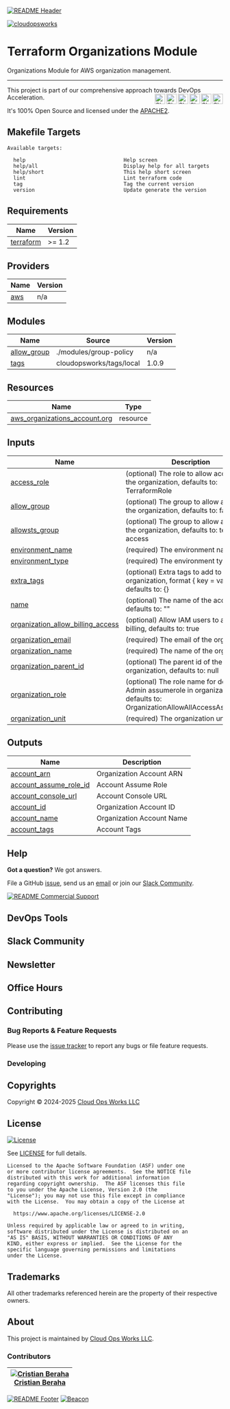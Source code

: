 <!-- 
  ** DO NOT EDIT THIS FILE
  ** 
  ** This file was automatically generated. 
  ** 1) Make all changes to `README.yaml` 
  ** 2) Run `make init` (you only need to do this once)
  ** 3) Run`make readme` to rebuild this file. 
  -->
[![README Header][readme_header_img]][readme_header_link]

[![cloudopsworks][logo]](https://cloudops.works/)

# Terraform Organizations Module


Organizations Module for AWS organization management.


---

This project is part of our comprehensive approach towards DevOps Acceleration. 
[<img align="right" title="Share via Email" width="24" height="24" src="https://docs.cloudops.works/images/ionicons/ios-mail.svg"/>][share_email]
[<img align="right" title="Share on Google+" width="24" height="24" src="https://docs.cloudops.works/images/ionicons/logo-googleplus.svg" />][share_googleplus]
[<img align="right" title="Share on Facebook" width="24" height="24" src="https://docs.cloudops.works/images/ionicons/logo-facebook.svg" />][share_facebook]
[<img align="right" title="Share on Reddit" width="24" height="24" src="https://docs.cloudops.works/images/ionicons/logo-reddit.svg" />][share_reddit]
[<img align="right" title="Share on LinkedIn" width="24" height="24" src="https://docs.cloudops.works/images/ionicons/logo-linkedin.svg" />][share_linkedin]
[<img align="right" title="Share on Twitter" width="24" height="24" src="https://docs.cloudops.works/images/ionicons/logo-twitter.svg" />][share_twitter]




It's 100% Open Source and licensed under the [APACHE2](LICENSE).



















## Makefile Targets
```
Available targets:

  help                                Help screen
  help/all                            Display help for all targets
  help/short                          This help short screen
  lint                                Lint terraform code
  tag                                 Tag the current version
  version                             Update generate the version

```
## Requirements

| Name | Version |
|------|---------|
| <a name="requirement_terraform"></a> [terraform](#requirement\_terraform) | >= 1.2 |

## Providers

| Name | Version |
|------|---------|
| <a name="provider_aws"></a> [aws](#provider\_aws) | n/a |

## Modules

| Name | Source | Version |
|------|--------|---------|
| <a name="module_allow_group"></a> [allow\_group](#module\_allow\_group) | ./modules/group-policy | n/a |
| <a name="module_tags"></a> [tags](#module\_tags) | cloudopsworks/tags/local | 1.0.9 |

## Resources

| Name | Type |
|------|------|
| [aws_organizations_account.org](https://registry.terraform.io/providers/hashicorp/aws/latest/docs/resources/organizations_account) | resource |

## Inputs

| Name | Description | Type | Default | Required |
|------|-------------|------|---------|:--------:|
| <a name="input_access_role"></a> [access\_role](#input\_access\_role) | (optional) The role to allow access to the organization, defaults to: TerraformRole | `string` | `"TerraformRole"` | no |
| <a name="input_allow_group"></a> [allow\_group](#input\_allow\_group) | (optional) The group to allow access to the organization, defaults to: false | `bool` | `false` | no |
| <a name="input_allowsts_group"></a> [allowsts\_group](#input\_allowsts\_group) | (optional) The group to allow access to the organization, defaults to: terraform-access | `string` | `"terraform-access"` | no |
| <a name="input_environment_name"></a> [environment\_name](#input\_environment\_name) | (required) The environment name | `string` | n/a | yes |
| <a name="input_environment_type"></a> [environment\_type](#input\_environment\_type) | (required) The environment type | `string` | n/a | yes |
| <a name="input_extra_tags"></a> [extra\_tags](#input\_extra\_tags) | (optional) Extra tags to add to the organization, format { key = value }, defaults to: {} | `map(string)` | `{}` | no |
| <a name="input_name"></a> [name](#input\_name) | (optional) The name of the account, defaults to: "" | `string` | `""` | no |
| <a name="input_organization_allow_billing_access"></a> [organization\_allow\_billing\_access](#input\_organization\_allow\_billing\_access) | (optional) Allow IAM users to access billing, defaults to: true | `bool` | `true` | no |
| <a name="input_organization_email"></a> [organization\_email](#input\_organization\_email) | (required) The email of the organization | `string` | n/a | yes |
| <a name="input_organization_name"></a> [organization\_name](#input\_organization\_name) | (required) The name of the organization | `string` | n/a | yes |
| <a name="input_organization_parent_id"></a> [organization\_parent\_id](#input\_organization\_parent\_id) | (optional) The parent id of the organization, defaults to: null | `string` | `null` | no |
| <a name="input_organization_role"></a> [organization\_role](#input\_organization\_role) | (optional) The role name for default Admin assumerole in organization, defaults to: OrganizationAllowAllAccessAssumeRole | `string` | `"OrganizationAllowAllAccessAssumeRole"` | no |
| <a name="input_organization_unit"></a> [organization\_unit](#input\_organization\_unit) | (required) The organization unit | `string` | n/a | yes |

## Outputs

| Name | Description |
|------|-------------|
| <a name="output_account_arn"></a> [account\_arn](#output\_account\_arn) | Organization Account ARN |
| <a name="output_account_assume_role_id"></a> [account\_assume\_role\_id](#output\_account\_assume\_role\_id) | Account Assume Role |
| <a name="output_account_console_url"></a> [account\_console\_url](#output\_account\_console\_url) | Account Console URL |
| <a name="output_account_id"></a> [account\_id](#output\_account\_id) | Organization Account ID |
| <a name="output_account_name"></a> [account\_name](#output\_account\_name) | Organization Account Name |
| <a name="output_account_tags"></a> [account\_tags](#output\_account\_tags) | Account Tags |



## Help

**Got a question?** We got answers. 

File a GitHub [issue](https://github.com/cloudopsworks/terraform-aws-organizations/issues), send us an [email][email] or join our [Slack Community][slack].

[![README Commercial Support][readme_commercial_support_img]][readme_commercial_support_link]

## DevOps Tools

## Slack Community


## Newsletter

## Office Hours

## Contributing

### Bug Reports & Feature Requests

Please use the [issue tracker](https://github.com/cloudopsworks/terraform-aws-organizations/issues) to report any bugs or file feature requests.

### Developing




## Copyrights

Copyright © 2024-2025 [Cloud Ops Works LLC](https://cloudops.works)





## License 

[![License](https://img.shields.io/badge/License-Apache%202.0-blue.svg)](https://opensource.org/licenses/Apache-2.0) 

See [LICENSE](LICENSE) for full details.

    Licensed to the Apache Software Foundation (ASF) under one
    or more contributor license agreements.  See the NOTICE file
    distributed with this work for additional information
    regarding copyright ownership.  The ASF licenses this file
    to you under the Apache License, Version 2.0 (the
    "License"); you may not use this file except in compliance
    with the License.  You may obtain a copy of the License at

      https://www.apache.org/licenses/LICENSE-2.0

    Unless required by applicable law or agreed to in writing,
    software distributed under the License is distributed on an
    "AS IS" BASIS, WITHOUT WARRANTIES OR CONDITIONS OF ANY
    KIND, either express or implied.  See the License for the
    specific language governing permissions and limitations
    under the License.









## Trademarks

All other trademarks referenced herein are the property of their respective owners.

## About

This project is maintained by [Cloud Ops Works LLC][website]. 


### Contributors

|  [![Cristian Beraha][berahac_avatar]][berahac_homepage]<br/>[Cristian Beraha][berahac_homepage] |
|---|

  [berahac_homepage]: https://github.com/berahac
  [berahac_avatar]: https://github.com/berahac.png?size=50

[![README Footer][readme_footer_img]][readme_footer_link]
[![Beacon][beacon]][website]

  [logo]: https://cloudops.works/logo-300x69.svg
  [docs]: https://cowk.io/docs?utm_source=github&utm_medium=readme&utm_campaign=cloudopsworks/terraform-aws-organizations&utm_content=docs
  [website]: https://cowk.io/homepage?utm_source=github&utm_medium=readme&utm_campaign=cloudopsworks/terraform-aws-organizations&utm_content=website
  [github]: https://cowk.io/github?utm_source=github&utm_medium=readme&utm_campaign=cloudopsworks/terraform-aws-organizations&utm_content=github
  [jobs]: https://cowk.io/jobs?utm_source=github&utm_medium=readme&utm_campaign=cloudopsworks/terraform-aws-organizations&utm_content=jobs
  [hire]: https://cowk.io/hire?utm_source=github&utm_medium=readme&utm_campaign=cloudopsworks/terraform-aws-organizations&utm_content=hire
  [slack]: https://cowk.io/slack?utm_source=github&utm_medium=readme&utm_campaign=cloudopsworks/terraform-aws-organizations&utm_content=slack
  [linkedin]: https://cowk.io/linkedin?utm_source=github&utm_medium=readme&utm_campaign=cloudopsworks/terraform-aws-organizations&utm_content=linkedin
  [twitter]: https://cowk.io/twitter?utm_source=github&utm_medium=readme&utm_campaign=cloudopsworks/terraform-aws-organizations&utm_content=twitter
  [testimonial]: https://cowk.io/leave-testimonial?utm_source=github&utm_medium=readme&utm_campaign=cloudopsworks/terraform-aws-organizations&utm_content=testimonial
  [office_hours]: https://cloudops.works/office-hours?utm_source=github&utm_medium=readme&utm_campaign=cloudopsworks/terraform-aws-organizations&utm_content=office_hours
  [newsletter]: https://cowk.io/newsletter?utm_source=github&utm_medium=readme&utm_campaign=cloudopsworks/terraform-aws-organizations&utm_content=newsletter
  [email]: https://cowk.io/email?utm_source=github&utm_medium=readme&utm_campaign=cloudopsworks/terraform-aws-organizations&utm_content=email
  [commercial_support]: https://cowk.io/commercial-support?utm_source=github&utm_medium=readme&utm_campaign=cloudopsworks/terraform-aws-organizations&utm_content=commercial_support
  [we_love_open_source]: https://cowk.io/we-love-open-source?utm_source=github&utm_medium=readme&utm_campaign=cloudopsworks/terraform-aws-organizations&utm_content=we_love_open_source
  [terraform_modules]: https://cowk.io/terraform-modules?utm_source=github&utm_medium=readme&utm_campaign=cloudopsworks/terraform-aws-organizations&utm_content=terraform_modules
  [readme_header_img]: https://cloudops.works/readme/header/img
  [readme_header_link]: https://cloudops.works/readme/header/link?utm_source=github&utm_medium=readme&utm_campaign=cloudopsworks/terraform-aws-organizations&utm_content=readme_header_link
  [readme_footer_img]: https://cloudops.works/readme/footer/img
  [readme_footer_link]: https://cloudops.works/readme/footer/link?utm_source=github&utm_medium=readme&utm_campaign=cloudopsworks/terraform-aws-organizations&utm_content=readme_footer_link
  [readme_commercial_support_img]: https://cloudops.works/readme/commercial-support/img
  [readme_commercial_support_link]: https://cloudops.works/readme/commercial-support/link?utm_source=github&utm_medium=readme&utm_campaign=cloudopsworks/terraform-aws-organizations&utm_content=readme_commercial_support_link
  [share_twitter]: https://twitter.com/intent/tweet/?text=Terraform+Organizations+Module&url=https://github.com/cloudopsworks/terraform-aws-organizations
  [share_linkedin]: https://www.linkedin.com/shareArticle?mini=true&title=Terraform+Organizations+Module&url=https://github.com/cloudopsworks/terraform-aws-organizations
  [share_reddit]: https://reddit.com/submit/?url=https://github.com/cloudopsworks/terraform-aws-organizations
  [share_facebook]: https://facebook.com/sharer/sharer.php?u=https://github.com/cloudopsworks/terraform-aws-organizations
  [share_googleplus]: https://plus.google.com/share?url=https://github.com/cloudopsworks/terraform-aws-organizations
  [share_email]: mailto:?subject=Terraform+Organizations+Module&body=https://github.com/cloudopsworks/terraform-aws-organizations
  [beacon]: https://ga-beacon.cloudops.works/G-7XWMFVFXZT/cloudopsworks/terraform-aws-organizations?pixel&cs=github&cm=readme&an=terraform-aws-organizations
